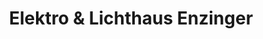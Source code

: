 ---
title: "Elektro & Lichthaus Enzinger"
url: /bonn/elektro-und-lichthaus-enzinger/
shop: Lampen
---